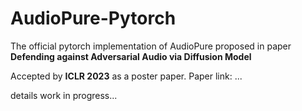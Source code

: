 <!-- # Diffusion-Model-for-Audio-Defense

Please download the pretrained models [here](https://drive.google.com/drive/folders/1BqvUYf6aJSDLPL5GeRkb1HKzCF3NhCO3?usp=sharing).

After downloading, set the right path in function [`create_diffwave_model`](https://github.com/cychomatica/Diffusion-Model-for-Audio-Defense/blob/98f8ce7973926442f23eff0a9e603a1d40bbe5cf/diffusion_models/diffwave_ddpm.py#L242)
and [`create_model`](https://github.com/cychomatica/Diffusion-Model-for-Audio-Defense/blob/98f8ce7973926442f23eff0a9e603a1d40bbe5cf/audio_models/ConvNets_SpeechCommands/create_model.py#L7)
.

The conda environment setup is included in file [`environment.yml`](https://github.com/cychomatica/Diffusion-Model-for-Audio-Defense/blob/master/environment.yml). 
Run `conda env create -f environment.yml` to copy the environment. 

For certified robustness experiments, please run `scripts/certified_robust_eval.sh`. 
You can set certification method (DEFENSE), sampling number (N) and sigma. 
At present, we need to conduct **N=100,000** and **sigma=0.25, 0.5 and 1.0** for **DEFENSE=diffusion**.

Argument `--save_path` is the location where the experimental records are saved.  -->
# AudioPure-Pytorch
The official pytorch implementation of AudioPure proposed in paper **Defending against Adversarial Audio via Diffusion Model**

Accepted by **ICLR 2023** as a poster paper.
Paper link: ...

details work in progress...
